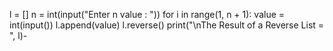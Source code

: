 
l = []
n = int(input("Enter n value : "))
for i in range(1, n + 1):
    value = int(input())
    l.append(value)
l.reverse()
print("\nThe Result of a Reverse List =  ", l)-
